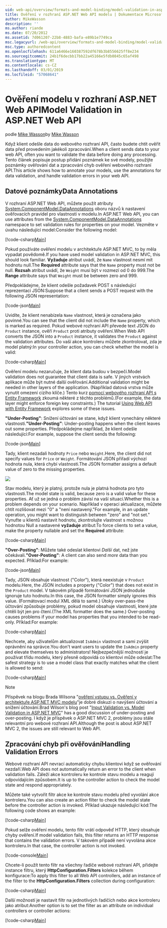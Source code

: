 ```yaml
---
uid: web-api/overview/formats-and-model-binding/model-validation-in-aspnet-web-api
title: Ověření v rozhraní ASP.NET Web API modelu | Dokumentace Microsoftu
author: MikeWasson
description: ''
ms.author: riande
ms.date: 07/20/2012
ms.assetid: 7d061207-22b8-4883-bafa-e89b1e7749ca
msc.legacyurl: /web-api/overview/formats-and-model-binding/model-validation-in-aspnet-web-api
msc.type: authoredcontent
ms.openlocfilehash: 611a6466e160387592df678b3b8556625ff8e234
ms.sourcegitcommit: 24b1f6decbb17bb22a45166e5fdb0845c65af498
ms.translationtype: MT
ms.contentlocale: cs-CZ
ms.lasthandoff: 03/01/2019
ms.locfileid: "57068641"
---
```

<a name="model-validation-in-aspnet-web-api"></a><span data-ttu-id="0622f-102">Ověření modelu v rozhraní ASP.NET Web API</span><span class="sxs-lookup"><span data-stu-id="0622f-102">Model Validation in ASP.NET Web API</span></span>
====================
<span data-ttu-id="0622f-103">podle [Mike Wasson](https://github.com/MikeWasson)</span><span class="sxs-lookup"><span data-stu-id="0622f-103">by [Mike Wasson](https://github.com/MikeWasson)</span></span>

<span data-ttu-id="0622f-104">Když klient odešle data do webového rozhraní API, často budete chtít ověřit data před provedením jakékoli zpracování.</span><span class="sxs-lookup"><span data-stu-id="0622f-104">When a client sends data to your web API, often you want to validate the data before doing any processing.</span></span> <span data-ttu-id="0622f-105">Tento článek popisuje postup přidání poznámek ke své modely, použijte poznámky ověřování dat a zpracování chyb ověření webového rozhraní API.</span><span class="sxs-lookup"><span data-stu-id="0622f-105">This article shows how to annotate your models, use the annotations for data validation, and handle validation errors in your web API.</span></span>

## <a name="data-annotations"></a><span data-ttu-id="0622f-106">Datové poznámky</span><span class="sxs-lookup"><span data-stu-id="0622f-106">Data Annotations</span></span>

<span data-ttu-id="0622f-107">V rozhraní ASP.NET Web API, můžete použít atributy [System.ComponentModel.DataAnnotations](/dotnet/api/system.componentmodel.dataannotations) oboru názvů k nastavení ověřovacích pravidel pro vlastnosti v modelu.</span><span class="sxs-lookup"><span data-stu-id="0622f-107">In ASP.NET Web API, you can use attributes from the [System.ComponentModel.DataAnnotations](/dotnet/api/system.componentmodel.dataannotations) namespace to set validation rules for properties on your model.</span></span> <span data-ttu-id="0622f-108">Vezměte v úvahu následující model:</span><span class="sxs-lookup"><span data-stu-id="0622f-108">Consider the following model:</span></span>

[!code-csharp[Main](model-validation-in-aspnet-web-api/samples/sample1.cs)]

<span data-ttu-id="0622f-109">Pokud používáte ověření modelu v architektuře ASP.NET MVC, to by měla vypadat povědomě.</span><span class="sxs-lookup"><span data-stu-id="0622f-109">If you have used model validation in ASP.NET MVC, this should look familiar.</span></span> <span data-ttu-id="0622f-110">**Vyžaduje** atribut uvádí, že `Name` vlastnost nesmí mít hodnotu null.</span><span class="sxs-lookup"><span data-stu-id="0622f-110">The **Required** attribute says that the `Name` property must not be null.</span></span> <span data-ttu-id="0622f-111">**Rozsah** atribut uvádí, že `Weight` musí být v rozmezí od 0 do 999.</span><span class="sxs-lookup"><span data-stu-id="0622f-111">The **Range** attribute says that `Weight` must be between zero and 999.</span></span>

<span data-ttu-id="0622f-112">Předpokládejme, že klient odešle požadavek POST s následující reprezentaci JSON:</span><span class="sxs-lookup"><span data-stu-id="0622f-112">Suppose that a client sends a POST request with the following JSON representation:</span></span>

[!code-json[Main](model-validation-in-aspnet-web-api/samples/sample2.json)]

<span data-ttu-id="0622f-113">Uvidíte, že klient nenabízela `Name` vlastnost, která je označena jako povinné.</span><span class="sxs-lookup"><span data-stu-id="0622f-113">You can see that the client did not include the `Name` property, which is marked as required.</span></span> <span data-ttu-id="0622f-114">Pokud webové rozhraní API převede text JSON do `Product` instance, ověří `Product` proti atributy ověření.</span><span class="sxs-lookup"><span data-stu-id="0622f-114">When Web API converts the JSON into a `Product` instance, it validates the `Product` against the validation attributes.</span></span> <span data-ttu-id="0622f-115">Do vaší akce kontroleru můžete zkontrolovat, zda je model platný:</span><span class="sxs-lookup"><span data-stu-id="0622f-115">In your controller action, you can check whether the model is valid:</span></span>

[!code-csharp[Main](model-validation-in-aspnet-web-api/samples/sample3.cs)]

<span data-ttu-id="0622f-116">Ověření modelu nezaručuje, že klient data budou v bezpečí.</span><span class="sxs-lookup"><span data-stu-id="0622f-116">Model validation does not guarantee that client data is safe.</span></span> <span data-ttu-id="0622f-117">V jiných vrstvách aplikace může být nutné další ověřování.</span><span class="sxs-lookup"><span data-stu-id="0622f-117">Additional validation might be needed in other layers of the application.</span></span> <span data-ttu-id="0622f-118">(Například datová vrstva může vynutit omezení cizího klíče.) Tento kurz [pomocí webového rozhraní API s Entity Framework](../data/using-web-api-with-entity-framework/part-1.md) zkoumá některé z těchto problémů.</span><span class="sxs-lookup"><span data-stu-id="0622f-118">(For example, the data layer might enforce foreign key constraints.) The tutorial [Using Web API with Entity Framework](../data/using-web-api-with-entity-framework/part-1.md) explores some of these issues.</span></span>

<span data-ttu-id="0622f-119">**"Under-Posting"**: Snížení účtování se stane, když klient vynechány některé vlastnosti.</span><span class="sxs-lookup"><span data-stu-id="0622f-119">**"Under-Posting"**: Under-posting happens when the client leaves out some properties.</span></span> <span data-ttu-id="0622f-120">Předpokládejme například, že klient odešle následující:</span><span class="sxs-lookup"><span data-stu-id="0622f-120">For example, suppose the client sends the following:</span></span>

[!code-json[Main](model-validation-in-aspnet-web-api/samples/sample4.json)]

<span data-ttu-id="0622f-121">Tady, klient nezadali hodnoty `Price` nebo `Weight`.</span><span class="sxs-lookup"><span data-stu-id="0622f-121">Here, the client did not specify values for `Price` or `Weight`.</span></span> <span data-ttu-id="0622f-122">Formátování JSON přiřadí výchozí hodnota nula, která chybí vlastnosti.</span><span class="sxs-lookup"><span data-stu-id="0622f-122">The JSON formatter assigns a default value of zero to the missing properties.</span></span>

![](model-validation-in-aspnet-web-api/_static/image1.png)

<span data-ttu-id="0622f-123">Stav modelu, který je platný, protože nula je platná hodnota pro tyto vlastnosti.</span><span class="sxs-lookup"><span data-stu-id="0622f-123">The model state is valid, because zero is a valid value for these properties.</span></span> <span data-ttu-id="0622f-124">Ať už se jedná o problém závisí na vaší situaci.</span><span class="sxs-lookup"><span data-stu-id="0622f-124">Whether this is a problem depends on your scenario.</span></span> <span data-ttu-id="0622f-125">Například v operaci aktualizace, můžete chtít rozlišovat mezi "0" a "není nastavený."</span><span class="sxs-lookup"><span data-stu-id="0622f-125">For example, in an update operation, you might want to distinguish between "zero" and "not set."</span></span> <span data-ttu-id="0622f-126">Vynuťte u klientů nastavit hodnotu, zkontrolujte vlastnost s možnou hodnotou Null a nastavené **vyžaduje** atribut:</span><span class="sxs-lookup"><span data-stu-id="0622f-126">To force clients to set a value, make the property nullable and set the **Required** attribute:</span></span>

[!code-csharp[Main](model-validation-in-aspnet-web-api/samples/sample5.cs?highlight=1-2)]

<span data-ttu-id="0622f-127">**"Over-Posting"**: Můžete také odeslat klientovi *Další* dat, než jste očekávali.</span><span class="sxs-lookup"><span data-stu-id="0622f-127">**"Over-Posting"**: A client can also send *more* data than you expected.</span></span> <span data-ttu-id="0622f-128">Příklad:</span><span class="sxs-lookup"><span data-stu-id="0622f-128">For example:</span></span>

[!code-json[Main](model-validation-in-aspnet-web-api/samples/sample6.json)]

<span data-ttu-id="0622f-129">Tady, JSON obsahuje vlastnost ("Color"), která neexistuje v `Product` modelu.</span><span class="sxs-lookup"><span data-stu-id="0622f-129">Here, the JSON includes a property ("Color") that does not exist in the `Product` model.</span></span> <span data-ttu-id="0622f-130">V takovém případě formátování JSON jednoduše ignoruje tuto hodnotu.</span><span class="sxs-lookup"><span data-stu-id="0622f-130">In this case, the JSON formatter simply ignores this value.</span></span> <span data-ttu-id="0622f-131">(Formátovací modul XML dělá to samé.) Útoky over-pass-the účtování způsobuje problémy, pokud model obsahuje vlastnosti, které jste chtěli být jen pro čtení.</span><span class="sxs-lookup"><span data-stu-id="0622f-131">(The XML formatter does the same.) Over-posting causes problems if your model has properties that you intended to be read-only.</span></span> <span data-ttu-id="0622f-132">Příklad:</span><span class="sxs-lookup"><span data-stu-id="0622f-132">For example:</span></span>

[!code-csharp[Main](model-validation-in-aspnet-web-api/samples/sample7.cs)]

<span data-ttu-id="0622f-133">Nechcete, aby uživatelům aktualizovat `IsAdmin` vlastnost a sami zvýšit oprávnění na správce.</span><span class="sxs-lookup"><span data-stu-id="0622f-133">You don't want users to update the `IsAdmin` property and elevate themselves to administrators!</span></span> <span data-ttu-id="0622f-134">Nejbezpečnější možností je používat třídu modelu, který přesně odpovídá co klientovi může odeslat:</span><span class="sxs-lookup"><span data-stu-id="0622f-134">The safest strategy is to use a model class that exactly matches what the client is allowed to send:</span></span>

[!code-csharp[Main](model-validation-in-aspnet-web-api/samples/sample8.cs)]

> [!NOTE]
> <span data-ttu-id="0622f-135">Příspěvek na blogu Brada Wilsona "[ověření vstupu vs. Ověření v architektuře ASP.NET MVC modelu](http://bradwilson.typepad.com/blog/2010/01/input-validation-vs-model-validation-in-aspnet-mvc.html)"je dobré diskuzi o navýšení účtování a snížení účtování.</span><span class="sxs-lookup"><span data-stu-id="0622f-135">Brad Wilson's blog post "[Input Validation vs. Model Validation in ASP.NET MVC](http://bradwilson.typepad.com/blog/2010/01/input-validation-vs-model-validation-in-aspnet-mvc.html)" has a good discussion of under-posting and over-posting.</span></span> <span data-ttu-id="0622f-136">I když je příspěvek o ASP.NET MVC 2, problémy jsou stále relevantní pro webové rozhraní API.</span><span class="sxs-lookup"><span data-stu-id="0622f-136">Although the post is about ASP.NET MVC 2, the issues are still relevant to Web API.</span></span>


## <a name="handling-validation-errors"></a><span data-ttu-id="0622f-137">Zpracování chyb při ověřování</span><span class="sxs-lookup"><span data-stu-id="0622f-137">Handling Validation Errors</span></span>

<span data-ttu-id="0622f-138">Webové rozhraní API nevrací automaticky chybu klientovi když se ověřování nezdaří.</span><span class="sxs-lookup"><span data-stu-id="0622f-138">Web API does not automatically return an error to the client when validation fails.</span></span> <span data-ttu-id="0622f-139">Záleží akce kontroleru ke kontrole stavu modelu a reagují odpovídajícím způsobem.</span><span class="sxs-lookup"><span data-stu-id="0622f-139">It is up to the controller action to check the model state and respond appropriately.</span></span>

<span data-ttu-id="0622f-140">Můžete také vytvořit filtr akce ke kontrole stavu modelu před vyvolání akce kontroleru.</span><span class="sxs-lookup"><span data-stu-id="0622f-140">You can also create an action filter to check the model state before the controller action is invoked.</span></span> <span data-ttu-id="0622f-141">Příklad ukazuje následující kód:</span><span class="sxs-lookup"><span data-stu-id="0622f-141">The following code shows an example:</span></span>

[!code-csharp[Main](model-validation-in-aspnet-web-api/samples/sample9.cs)]

<span data-ttu-id="0622f-142">Pokud selže ověření modelu, tento filtr vrátí odpověď HTTP, který obsahuje chyby ověření.</span><span class="sxs-lookup"><span data-stu-id="0622f-142">If model validation fails, this filter returns an HTTP response that contains the validation errors.</span></span> <span data-ttu-id="0622f-143">V takovém případě není vyvolána akce kontroleru.</span><span class="sxs-lookup"><span data-stu-id="0622f-143">In that case, the controller action is not invoked.</span></span>

[!code-console[Main](model-validation-in-aspnet-web-api/samples/sample10.cmd)]

<span data-ttu-id="0622f-144">Chcete-li použít tento filtr na všechny řadiče webové rozhraní API, přidejte instance filtru, který **HttpConfiguration.Filters** kolekce během konfigurace:</span><span class="sxs-lookup"><span data-stu-id="0622f-144">To apply this filter to all Web API controllers, add an instance of the filter to the **HttpConfiguration.Filters** collection during configuration:</span></span>

[!code-csharp[Main](model-validation-in-aspnet-web-api/samples/sample11.cs)]

<span data-ttu-id="0622f-145">Další možností je nastavit filtr na jednotlivých řadičích nebo akce kontroleru jako atribut:</span><span class="sxs-lookup"><span data-stu-id="0622f-145">Another option is to set the filter as an attribute on individual controllers or controller actions:</span></span>

[!code-csharp[Main](model-validation-in-aspnet-web-api/samples/sample12.cs)]

